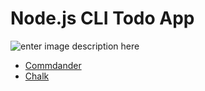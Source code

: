 # Node.js CLI Todo App

![enter image description here](https://upload.wikimedia.org/wikipedia/commons/thumb/d/db/Npm-logo.svg/800px-Npm-logo.svg.png)

 - [Commdander](https://www.npmjs.com/package/commander)
 - [Chalk](https://www.npmjs.com/package/chalk)
